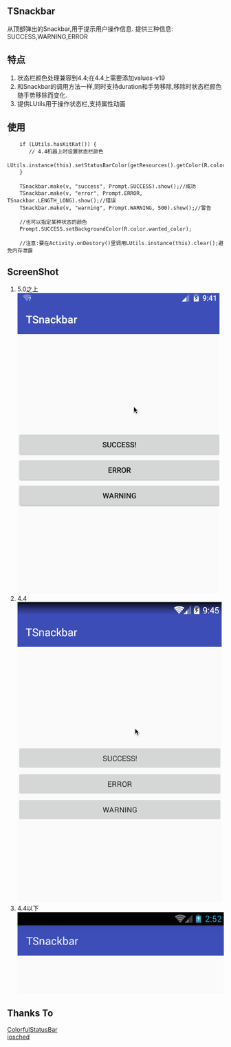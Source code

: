 ## TSnackbar
从顶部弹出的Snackbar,用于提示用户操作信息.
提供三种信息: SUCCESS,WARNING,ERROR


## 特点
1. 状态栏颜色处理兼容到4.4;在4.4上需要添加values-v19
2. 和Snackbar的调用方法一样,同时支持duration和手势移除,移除时状态栏颜色随手势移除而变化.
3. 提供LUtils用于操作状态栏,支持属性动画

## 使用
```
    if (LUtils.hasKitKat()) {
       // 4.4机器上时设置状态栏颜色
       LUtils.instance(this).setStatusBarColor(getResources().getColor(R.color.colorPrimaryDark));
    }
    
    TSnackbar.make(v, "success", Prompt.SUCCESS).show();//成功
    TSnackbar.make(v, "error", Prompt.ERROR, TSnackbar.LENGTH_LONG).show();//错误
    TSnackbar.make(v, "warning", Prompt.WARNING, 500).show();//警告
    
    //也可以指定某种状态的颜色
    Prompt.SUCCESS.setBackgroundColor(R.color.wanted_color);
    
    //注意:要在Activity.onDestory()里调用LUtils.instance(this).clear();避免内存泄露
```


## ScreenShot
1. 5.0之上
![TSnackbar](images/TSnackbarL.gif "5.0 sample")
2. 4.4
![TSnackbar](images/TSnackbarK.gif "4.4 sample")
3. 4.4以下
![TSnackbar](images/TSnackbar.gif "4.4 sample")

## Thanks To
<a href="https://github.com/hongyangAndroid/ColorfulStatusBar" target="_blank">ColorfulStatusBar</a>
<br>
<a href="https://github.com/google/iosched" target="_blank">iosched</a>
